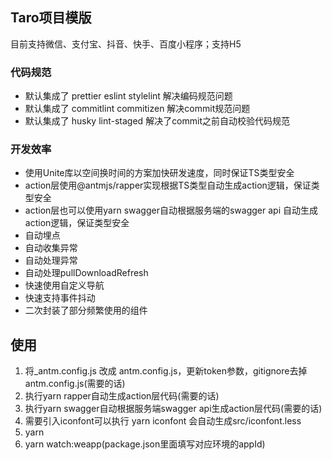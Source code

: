 ## Taro项目模版

目前支持微信、支付宝、抖音、快手、百度小程序；支持H5

### 代码规范

* 默认集成了 prettier eslint stylelint 解决编码规范问题
* 默认集成了 commitlint commitizen 解决commit规范问题
* 默认集成了 husky lint-staged 解决了commit之前自动校验代码规范

### 开发效率

* 使用Unite库以空间换时间的方案加快研发速度，同时保证TS类型安全
* action层使用@antmjs/rapper实现根据TS类型自动生成action逻辑，保证类型安全
* action层也可以使用yarn swagger自动根据服务端的swagger api 自动生成action逻辑，保证类型安全
* 自动埋点
* 自动收集异常
* 自动处理异常
* 自动处理pullDownloadRefresh
* 快速使用自定义导航
* 快速支持事件抖动
* 二次封装了部分频繁使用的组件

## 使用

1. 将_antm.config.js 改成 antm.config.js，更新token参数，gitignore去掉antm.config.js(需要的话)
2. 执行yarn rapper自动生成action层代码(需要的话)
3. 执行yarn swagger自动根据服务端swagger api生成action层代码(需要的话)
4. 需要引入iconfont可以执行 yarn iconfont 会自动生成src/iconfont.less
5. yarn
6. yarn watch:weapp(package.json里面填写对应环境的appId)

